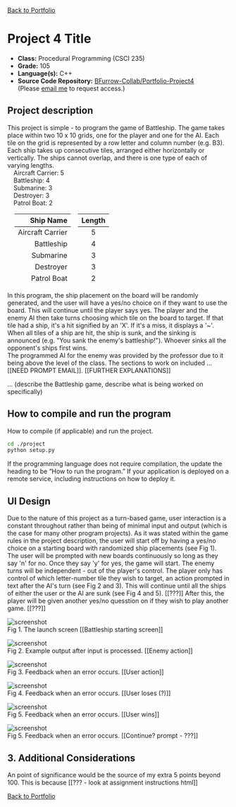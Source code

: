 [Back to Portfolio](./)

Project 4 Title
===============

-   **Class:** Procedural Programming (CSCI 235)
-   **Grade:** 105
-   **Language(s):** C++
-   **Source Code Repository:** [BFurrow-Collab/Portfolio-Project4](https://github.com/BFurrow-Collab/Portfolio-Project4)  
    (Please [email me](mailto:BPFurrow@csustudent.net?subject=GitHub%20Access) to request access.)

## Project description

This project is simple - to program the game of Battleship. 
The game takes place within two 10 x 10 grids, one for the player and one for the AI. Each tile on the grid is represented by a row letter and column number (e.g. B3). Each ship takes up consecutive tiles, arranged either horizontally or vertically. The ships cannot overlap, and there is one type of each of varying lengths. 
<br/>
&emsp;Aircraft Carrier: 5<br/>
&emsp;Battleship: 4<br/>
&emsp;Submarine: 3<br/>
&emsp;Destroyer: 3<br/>
&emsp;Patrol Boat: 2<br/>

<table style="border-collapse: separate; border-spacing: 1em 0;">
    <tbody>
        <tr>
            <th style="text-align: right; border-bottom: 1px black solid;">Ship Name</th>
            <th style="border-bottom: 1px black solid;">Length</th>
        </tr>
        <tr>
            <td style="text-align: right;">Aircraft Carrier</td>
            <td style="text-align: center;">5</td>
        </tr>
        <tr>
            <td style="text-align: right;">Battleship</td>
            <td style="text-align: center;">4</td>
        </tr>
        <tr>
            <td style="text-align: right;">Submarine</td>
            <td style="text-align: center;">3</td>
        </tr>
        <tr>
            <td style="text-align: right;">Destroyer</td>
            <td style="text-align: center;">3</td>
        </tr>
        <tr>
            <td style="text-align: right;">Patrol Boat</td>
            <td style="text-align: center;">2</td>
        </tr>
    </tbody>
</table>


In this program, the ship placement on the board will be randomly generated, and the user will have a yes/no choice on if they want to use the board. This will continue until the player says yes. The player and the enemy AI then take turns choosing which tile on the board to target. If that tile had a ship, it's a hit signified by an 'X'. If it's a miss, it displays a '~'. When all tiles of a ship are hit, the ship is sunk, and the sinking is announced (e.g. "You sank the enemy's battleship!"). Whoever sinks all the opponent's ships first wins.
<br/>
The programmed AI for the enemy was provided by the professor due to it being above the level of the class. The sections to work on included ... [[NEED PROMPT EMAIL]]. [[FURTHER EXPLANATIONS]] 

... (describe the Battleship game, describe what is being worked on specifically)

## How to compile and run the program

How to compile (if applicable) and run the project.

```bash
cd ./project
python setup.py
```

If the programming language does not require compilation, the update the heading to be “How to run the program.” If your application is deployed on a remote service, including instructions on how to deploy it.

## UI Design

Due to the nature of this project as a turn-based game, user interaction is a constant throughout rather than being of minimal input and output (which is the case for many other program projects). As it was stated within the game rules in the project description, the user will start off by having a yes/no choice on a starting board with randomized ship placements (see Fig 1). The user will be prompted with new boards continuously so long as they say 'n' for no. Once they say 'y' for yes, the game will start. The enemy turns will be independent - out of the player's control. The player only has control of which letter-number tile they wish to target, an action prompted in text after the AI's turn (see Fig 2 and 3). This will continue until all the ships of either the user or the AI are sunk (see Fig 4 and 5). [[???]] After this, the player will be given another yes/no quesstion on if they wish to play another game. [[???]]
<br/>

![screenshot](images/dummy_thumbnail.jpg)  
Fig 1. The launch screen [[Battleship starting screen]]

![screenshot](images/dummy_thumbnail.jpg)  
Fig 2. Example output after input is processed. [[Enemy action]]

![screenshot](images/dummy_thumbnail.jpg)  
Fig 3. Feedback when an error occurs. [[User action]]

![screenshot](images/dummy_thumbnail.jpg)  
Fig 4. Feedback when an error occurs. [[User loses (?)]]

![screenshot](images/dummy_thumbnail.jpg)  
Fig 5. Feedback when an error occurs. [[User wins]]

![screenshot](images/dummy_thumbnail.jpg)  
Fig 5. Feedback when an error occurs. [[Continue? prompt - ???]]

## 3. Additional Considerations

An point of significance would be the source of my extra 5 points beyond 100. 
This is because [[??? - look at assignment instructions html]]

[Back to Portfolio](./)
